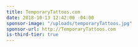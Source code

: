 ```yaml
---
title: TemporaryTattoos.com
date: 2018-10-13 12:42:00 -04:00
sponsor-image: "/uploads/temporaryTattoos.jpg"
sponsor-url: http://TemporaryTattoos.com
is-third-tier: true
---
```


